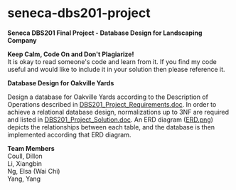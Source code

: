 # seneca-dbs201-project
<p><b>Seneca DBS201 Final Project - Database Design for Landscaping Company</b></p>

<p><b>Keep Calm, Code On and Don't Plagiarize!</b><br/>
It is okay to read someone's code and learn from it. If you find my code useful and would like to include it in your solution then please reference it.</p>

<div>
  <b>Database Design for Oakville Yards</b>
  <p>Design a database for Oakville Yards according to the Description of Operations described in <a href="https://github.com/elsa-ng/seneca-dbs201-project/blob/master/DBS201_Project_Requirements.doc">DBS201_Project_Requirements.doc</a>. In order to achieve a relational database design, normalizations up to 3NF are required and listed in <a href="https://github.com/elsa-ng/seneca-dbs201-project/blob/master/DBS201_Project_Solution.docx">DBS201_Project_Solution.doc</a>. An ERD diagram (<a href="https://github.com/elsa-ng/seneca-dbs201-project/blob/master/ERD.png">ERD.png</a>) depicts the relationships between each table, and the database is then implemented according that ERD diagram.</p>
</div>

<div>
    <b>Team Members</b><br/>
    Coull, Dillon<br/>
    Li, Xiangbin<br/>
    Ng, Elsa (Wai Chi)<br/>
    Yang, Yang<br/>
</div>